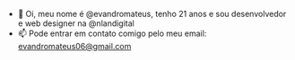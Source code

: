 - 👋 Oi, meu nome é @evandromateus, tenho 21 anos e sou desenvolvedor e web designer na @nlandigital
- 📫 Pode entrar em contato comigo pelo meu email: evandromateus06@gmail.com
